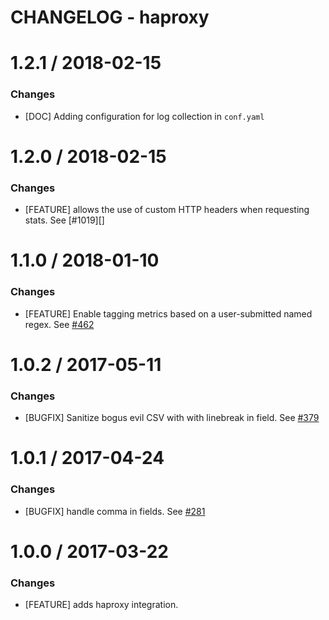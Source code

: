 # CHANGELOG - haproxy

1.2.1 / 2018-02-15
==================
### Changes

* [DOC] Adding configuration for log collection in `conf.yaml`

1.2.0 / 2018-02-15
==================

### Changes

* [FEATURE] allows the use of custom HTTP headers when requesting stats. See [#1019][]

1.1.0 / 2018-01-10
==================

### Changes

* [FEATURE] Enable tagging metrics based on a user-submitted named regex. See [#462][]

1.0.2 / 2017-05-11
==================

### Changes

* [BUGFIX] Sanitize bogus evil CSV with with linebreak in field. See [#379][]

1.0.1 / 2017-04-24
==================

### Changes

* [BUGFIX] handle comma in fields. See [#281][]

1.0.0 / 2017-03-22
==================

### Changes

* [FEATURE] adds haproxy integration.

<!--- The following link definition list is generated by PimpMyChangelog --->
[#281]: https://github.com/DataDog/integrations-core/issues/281
[#379]: https://github.com/DataDog/integrations-core/issues/379
[#462]: https://github.com/DataDog/integrations-core/issues/462
